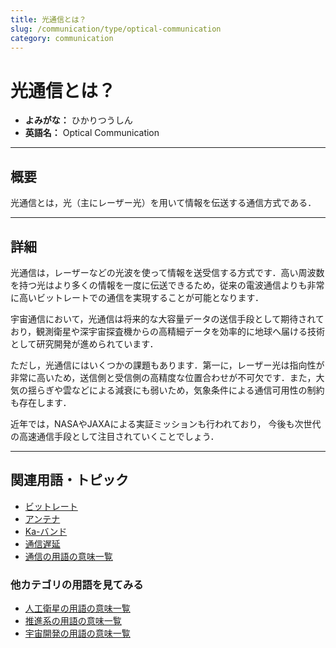 ```yaml
---
title: 光通信とは？
slug: /communication/type/optical-communication
category: communication
---
```


# 光通信とは？

- **よみがな：** ひかりつうしん  
- **英語名：** Optical Communication  

---

## 概要

光通信とは，光（主にレーザー光）を用いて情報を伝送する通信方式である．

---

## 詳細

光通信は，レーザーなどの光波を使って情報を送受信する方式です．高い周波数を持つ光はより多くの情報を一度に伝送できるため，従来の電波通信よりも非常に高いビットレートでの通信を実現することが可能となります．

宇宙通信において，光通信は将来的な大容量データの送信手段として期待されており，観測衛星や深宇宙探査機からの高精細データを効率的に地球へ届ける技術として研究開発が進められています．

ただし，光通信にはいくつかの課題もあります．第一に，レーザー光は指向性が非常に高いため，送信側と受信側の高精度な位置合わせが不可欠です．また，大気の揺らぎや雲などによる減衰にも弱いため，気象条件による通信可用性の制約も存在します．

近年では，NASAやJAXAによる実証ミッションも行われており，
今後も次世代の高速通信手段として注目されていくことでしょう．

---

## 関連用語・トピック

- [ビットレート](/docs/communication/technology/bit-rate)
- [アンテナ](/docs/communication/technology/antenna)
- [Ka-バンド](/docs/communication/technology/ka-band)
- [通信遅延](/docs/communication/technology/communication-delay)
- [通信の用語の意味一覧](/docs/category/communication)

### 他カテゴリの用語を見てみる
- [人工衛星の用語の意味一覧](/docs/category/satellite)
- [推進系の用語の意味一覧](/docs/category/propulsion)
- [宇宙開発の用語の意味一覧](/docs/category/glossary)
